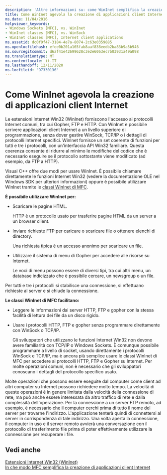 ```yaml
---
description: 'Altre informazioni su: come WinInet semplifica la creazione di applicazioni client Internet'
title: Come WinInet agevola la creazione di applicazioni client Internet
ms.date: 11/04/2016
helpviewer_keywords:
- Windows Sockets [MFC], vs. WinInet
- WinInet classes [MFC], vs. WinSock
- WinInet classes [MFC], Internet client applications
ms.assetid: dc0f9f47-3184-4e7a-8074-2c63e0359885
ms.openlocfilehash: efee0b201a165fab8aaf838eedb2ba83b9a5b946
ms.sourcegitcommit: d6af41e42699628c3e2e6063ec7b03931a49a098
ms.translationtype: MT
ms.contentlocale: it-IT
ms.lasthandoff: 12/11/2020
ms.locfileid: "97330136"
---
```

# <a name="how-wininet-makes-it-easier-to-create-internet-client-applications"></a>Come WinInet agevola la creazione di applicazioni client Internet

Le estensioni Internet Win32 (WinInet) forniscono l'accesso ai protocolli Internet comuni, tra cui Gopher, FTP e HTTP. Con WinInet è possibile scrivere applicazioni client Internet a un livello superiore di programmazione, senza dover gestire WinSock, TCP/IP o i dettagli di protocolli Internet specifici. WinInet fornisce un set coerente di funzioni per tutti e tre i protocolli, con un'interfaccia API Win32 familiare. Questa coerenza consente di ridurre al minimo le modifiche del codice che è necessario eseguire se il protocollo sottostante viene modificato (ad esempio, da FTP a HTTP).

Visual C++ offre due modi per usare WinInet. È possibile chiamare direttamente le funzioni Internet Win32 (vedere la documentazione OLE nel Windows SDK per ulteriori informazioni) oppure è possibile utilizzare WinInet tramite le [classi WinInet di MFC](mfc-classes-for-creating-internet-client-applications.md).

**È possibile utilizzare WinInet per:**

- Scaricare le pagine HTML.

   HTTP è un protocollo usato per trasferire pagine HTML da un server a un browser client.

- Inviare richieste FTP per caricare o scaricare file o ottenere elenchi di directory.

   Una richiesta tipica è un accesso anonimo per scaricare un file.

- Utilizzare il sistema di menu di Gopher per accedere alle risorse su Internet.

   Le voci di menu possono essere di diversi tipi, tra cui altri menu, un database indicizzato che è possibile cercare, un newsgroup o un file.

Per tutti e tre i protocolli si stabilisce una connessione, si effettuano richieste al server e si chiude la connessione.

**Le classi WinInet di MFC facilitano:**

- Leggere le informazioni dai server HTTP, FTP e gopher con la stessa facilità di lettura dei file da un disco rigido.

- Usare i protocolli HTTP, FTP e gopher senza programmare direttamente con WinSock o TCP/IP.

   Gli sviluppatori che utilizzano le funzioni Internet Win32 non devono avere familiarità con TCP/IP o Windows Sockets. È comunque possibile programmare a livello di socket, usando direttamente i protocolli WinSock e TCP/IP, ma è ancora più semplice usare le classi WinInet di MFC per accedere ai protocolli HTTP, FTP e Gopher su Internet. Per molte operazioni comuni, non è necessario che gli sviluppatori conoscano i dettagli del protocollo specifico usato.

Molte operazioni che possono essere eseguite dal computer come client ad altri computer su Internet possono richiedere molto tempo. La velocità di queste operazioni è in genere limitata dalla velocità della connessione di rete, ma può anche essere interessata da altro traffico di rete e dalla complessità dell'operazione. Per la connessione a un server FTP remoto, ad esempio, è necessario che il computer cerchi prima di tutto il nome del server per trovarne l'indirizzo. L'applicazione tenterà quindi di connettersi al server in corrispondenza di tale indirizzo. Una volta aperta la connessione, il computer in uso e il server remoto avvierà una conversazione con il protocollo di trasferimento file prima di poter effettivamente utilizzare la connessione per recuperare i file.

## <a name="see-also"></a>Vedi anche

[Estensioni Internet Win32 (WinInet)](win32-internet-extensions-wininet.md)<br/>
[In che modo MFC semplifica la creazione di applicazioni client Internet](how-mfc-makes-it-easier-to-create-internet-client-applications.md)
